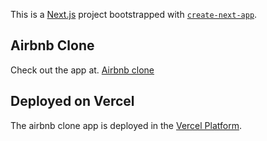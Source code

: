 This is a [Next.js](https://nextjs.org/) project bootstrapped with [`create-next-app`](https://github.com/vercel/next.js/tree/canary/packages/create-next-app).

## Airbnb Clone

Check out the app at. [Airbnb clone](https://ranjeesh-airbnb-clone.vercel.app/)

## Deployed on Vercel

The airbnb clone app is deployed in the [Vercel Platform](https://vercel.com/new?utm_medium=default-template&filter=next.js&utm_source=create-next-app&utm_campaign=create-next-app-readme).

